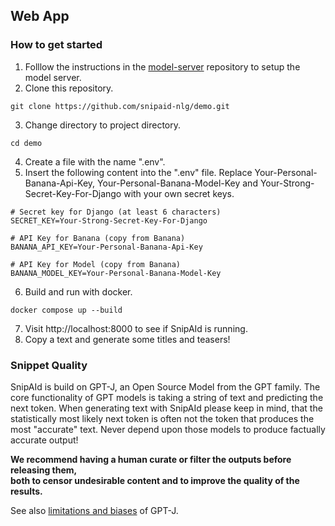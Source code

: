## Web App
### How to get started

1. Folllow the instructions in the [model-server](https://github.com/snipaid-nlg/gptj-title-teaser-10k) repository to setup the model server.
2. Clone this repository.
```
git clone https://github.com/snipaid-nlg/demo.git
```
3. Change directory to project directory.
```
cd demo
```
4. Create a file with the name ".env".
5. Insert the following content into the ".env" file. Replace Your-Personal-Banana-Api-Key, Your-Personal-Banana-Model-Key and Your-Strong-Secret-Key-For-Django with your own secret keys.
```
# Secret key for Django (at least 6 characters)
SECRET_KEY=Your-Strong-Secret-Key-For-Django

# API Key for Banana (copy from Banana)
BANANA_API_KEY=Your-Personal-Banana-Api-Key

# API Key for Model (copy from Banana)
BANANA_MODEL_KEY=Your-Personal-Banana-Model-Key
```
6. Build and run with docker.
```
docker compose up --build
```
7. Visit http://localhost:8000 to see if SnipAId is running.
8. Copy a text and generate some titles and teasers!

### Snippet Quality

SnipAId is build on GPT-J, an Open Source Model from the GPT family. The core functionality of GPT models is taking a string of text and predicting the next token. When generating text with SnipAId please keep in mind, that the statistically most likely next token is often not the token that produces the most "accurate" text. Never depend upon those models to produce factually accurate output!

**We recommend having a human curate or filter the outputs before releasing them, \
both to censor undesirable content and to improve the quality of the results.**

See also [limitations and biases](https://huggingface.co/EleutherAI/gpt-j-6B#limitations-and-biases) of GPT-J.
